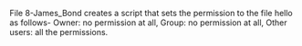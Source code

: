 File 8-James_Bond creates a script that sets the permission to the file hello as follows- Owner: no permission at all, Group: no permission at all, Other users: all the permissions.
